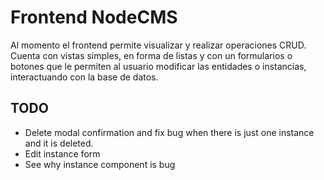# Frontend NodeCMS

Al momento el frontend permite visualizar y realizar operaciones CRUD. Cuenta con vistas simples, en forma de listas y con un formularios o botones que le permiten al usuario modificar las entidades o instancias, interactuando con la base de datos.

## TODO

- Delete modal confirmation and fix bug when there is just one instance and it is deleted.
- Edit instance form
- See why instance component is bug
